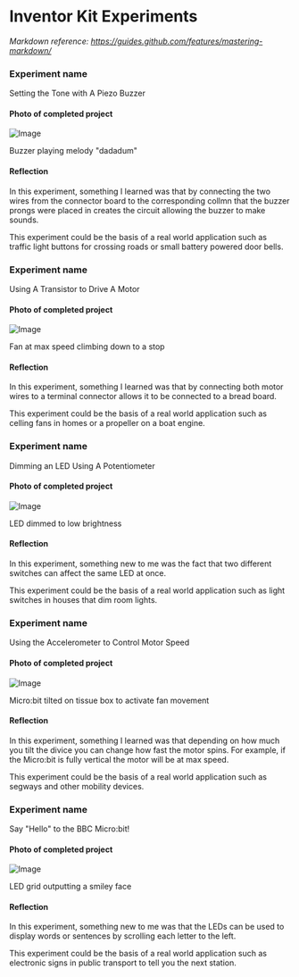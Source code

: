# Inventor Kit Experiments

*Markdown reference: https://guides.github.com/features/mastering-markdown/*

### Experiment name ###

Setting the Tone with A Piezo Buzzer

#### Photo of completed project ####

![Image](Experiment1.jpg)

Buzzer playing melody "dadadum"

#### Reflection ####

In this experiment, something I learned was that by connecting the two wires from the connector board to the corresponding collmn that the buzzer prongs were placed in creates the circuit allowing the buzzer to make sounds.

This experiment could be the basis of a real world application such as traffic light buttons for crossing roads or small battery powered door bells. 

### Experiment name ###

Using A Transistor to Drive A Motor

#### Photo of completed project ####

![Image](Experiment2.jpg)

Fan at max speed climbing down to a stop 

#### Reflection ####

In this experiment, something I learned was that by connecting both motor wires to a terminal connector allows it to be connected to a bread board.

This experiment could be the basis of a real world application such as celling fans in homes or a propeller on a boat engine.

### Experiment name ###

Dimming an LED Using A Potentiometer

#### Photo of completed project ####

![Image](Experiment3.jpg)

LED dimmed to low brightness 

#### Reflection ####

In this experiment, something new to me was the fact that two different switches can affect the same LED at once.

This experiment could be the basis of a real world application such as light switches in houses that dim room lights.

### Experiment name ###

Using the Accelerometer to Control Motor Speed

#### Photo of completed project ####

![Image](Experiment5.jpg)

Micro:bit tilted on tissue box to activate fan movement

#### Reflection ####

In this experiment, something I learned was that depending on how much you tilt the divice you can change how fast the motor spins. For example, if the Micro:bit is fully vertical the motor will be at max speed. 

This experiment could be the basis of a real world application such as segways and other mobility devices.

### Experiment name ###

Say "Hello" to the BBC Micro:bit!

#### Photo of completed project ####

![Image](Experiment5.jpg)

LED grid outputting a smiley face 

#### Reflection ####

In this experiment, something new to me was that the LEDs can be used to display words or sentences by scrolling each letter to the left.

This experiment could be the basis of a real world application such as electronic signs in public transport to tell you the next station.

